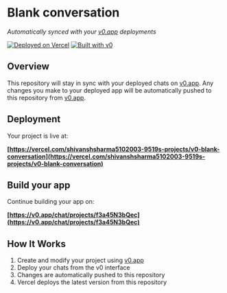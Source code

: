 # Blank conversation

*Automatically synced with your [v0.app](https://v0.app) deployments*

[![Deployed on Vercel](https://img.shields.io/badge/Deployed%20on-Vercel-black?style=for-the-badge&logo=vercel)](https://vercel.com/shivanshsharma5102003-9519s-projects/v0-blank-conversation)
[![Built with v0](https://img.shields.io/badge/Built%20with-v0.app-black?style=for-the-badge)](https://v0.app/chat/projects/f3a45N3bQec)

## Overview

This repository will stay in sync with your deployed chats on [v0.app](https://v0.app).
Any changes you make to your deployed app will be automatically pushed to this repository from [v0.app](https://v0.app).

## Deployment

Your project is live at:

**[https://vercel.com/shivanshsharma5102003-9519s-projects/v0-blank-conversation](https://vercel.com/shivanshsharma5102003-9519s-projects/v0-blank-conversation)**

## Build your app

Continue building your app on:

**[https://v0.app/chat/projects/f3a45N3bQec](https://v0.app/chat/projects/f3a45N3bQec)**

## How It Works

1. Create and modify your project using [v0.app](https://v0.app)
2. Deploy your chats from the v0 interface
3. Changes are automatically pushed to this repository
4. Vercel deploys the latest version from this repository
